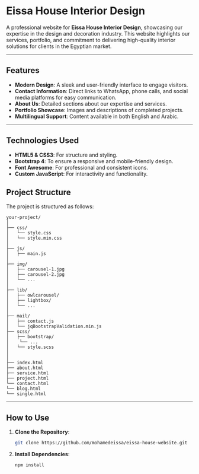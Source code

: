 # Eissa House Interior Design

A professional website for **Eissa House Interior Design**, showcasing our expertise in the design and decoration industry. This website highlights our services, portfolio, and commitment to delivering high-quality interior solutions for clients in the Egyptian market.

---

## Features

- **Modern Design**: A sleek and user-friendly interface to engage visitors.
- **Contact Information**: Direct links to WhatsApp, phone calls, and social media platforms for easy communication.
- **About Us**: Detailed sections about our expertise and services.
- **Portfolio Showcase**: Images and descriptions of completed projects.
- **Multilingual Support**: Content available in both English and Arabic.

---

## Technologies Used

- **HTML5 & CSS3**: For structure and styling.
- **Bootstrap 4**: To ensure a responsive and mobile-friendly design.
- **Font Awesome**: For professional and consistent icons.
- **Custom JavaScript**: For interactivity and functionality.

## Project Structure 

The project is structured as follows:
```
your-project/
│
├── css/
│   └── style.css
│   └── style.min.css
│
├── js/
│   ├── main.js
│
├── img/
│   ├── carousel-1.jpg
│   ├── carousel-2.jpg
│   └── ...
│
├── lib/
│   ├── owlcarousel/
│   ├── lightbox/
│   └── ...
│
├── mail/
│   ├── contact.js
│   └── jqBootstrapValidation.min.js
├── scss/
│   ├── bootstrap/
│    └── ...
│   └── style.scss
│
│
├── index.html
├── about.html
├── service.html
├── project.html
└── contact.html
└── blog.html
└── single.html
```

---

## How to Use

1. **Clone the Repository**:
   ```bash
   git clone https://github.com/mohamedeissa/eissa-house-website.git
   ```

2. **Install Dependencies**:
   ```bash
   npm install
   ```

